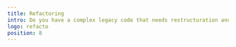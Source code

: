 ```yaml
---
title: Refactoring
intro: Do you have a complex legacy code that needs restructuration and refactoring?
logo: refacto
position: 8
---
```

